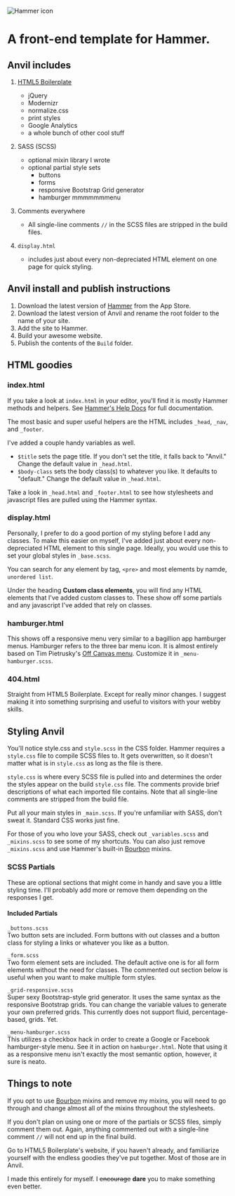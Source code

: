 ![Hammer icon](http://anvil.michaelarestad.com/img/anvil.svg "Clang!")

# A front-end template for Hammer.

## Anvil includes

1. [HTML5 Boilerplate](http://html5boilerplate.com)
   * jQuery
   * Modernizr
   * normalize.css
   * print styles
   * Google Analytics
   * a whole bunch of other cool stuff

2. SASS (SCSS)
   * optional mixin library I wrote
   * optional partial style sets
     * buttons
     * forms
     * responsive Bootstrap Grid generator
     * hamburger mmmmmmmenu

3. Comments everywhere
   * All single-line comments `//` in the SCSS files are stripped in the build files.

4. `display.html`
   * includes just about every non-depreciated HTML element on one page for quick styling.

## Anvil install and publish instructions

1. Download the latest version of [Hammer](http://hammerformac.com/) from the App Store.
2. Download the latest version of Anvil and rename the root folder to the name of your site.
3. Add the site to Hammer.
4. Build your awesome website.
5. Publish the contents of the `Build` folder.

## HTML goodies

### index.html

If you take a look at `index.html` in your editor, you'll find it is mostly Hammer methods and helpers. See [Hammer's Help Docs](http://help.hammerformac.com/) for full documentation.

The most basic and super useful helpers are the HTML includes `_head`, `_nav`, and `_footer`.

I've added a couple handy variables as well. 

* `$title` sets the page title. If you don't set the title, it falls back to "Anvil." Change the default value in `_head.html`.
* `$body-class` sets the body class(s) to whatever you like. It defaults to "default." Change the default value in `_head.html`.

Take a look in `_head.html` and `_footer.html` to see how stylesheets and javascript files are pulled using the Hammer syntax.

### display.html

Personally, I prefer to do a good portion of my styling before I add any classes. To make this easier on myself, I've added just about every non-depreciated HTML element to this single page. Ideally, you would use this to set your global styles in `_base.scss`.

You can search for any element by tag, `<pre>` and most elements by namde, `unordered list`.

Under the heading **Custom class elements**, you will find any HTML elements that I've added custom classes to. These show off some partials and any javascript I've added that rely on classes.

### hamburger.html

This shows off a responsive menu very similar to a bagillion app hamburger menus. Hamburger refers to the three bar menu icon. It is almost entirely based on Tim Pietrusky's [Off Canvas menu](http://codepen.io/TimPietrusky/pen/CLIsl). Customize it in `_menu-hamburger.scss`.

### 404.html

Straight from HTML5 Boilerplate. Except for really minor changes. I suggest making it into something surprising and useful to visitors with your webby skills.

## Styling Anvil

You'll notice style.css and `style.scss` in the CSS folder. Hammer requires a `style.css` file to compile SCSS files to. It gets overwritten, so it doesn't matter what is in `style.css` as long as the file is there.

`style.css` is where every SCSS file is pulled into and determines the order the styles appear on the build `style.css` file. The comments provide brief descriptions of what each imported file contains. Note that all single-line comments are stripped from the build file.

Put all your main styles in `_main.scss`. If you're unfamiliar with SASS, don't sweat it. Standard CSS works just fine.

For those of you who love your SASS, check out `_variables.scss` and `_mixins.scss` to see some of my shortcuts. You can also just remove `_mixins.scss` and use Hammer's built-in [Bourbon](http://bourbon.io/) mixins.

### SCSS Partials

These are optional sections that might come in handy and save you a little styling time. I'll probably add more or remove them depending on the responses I get.

#### Included Partials
`_buttons.scss`  
Two button sets are included. Form buttons with out classes and a button class for styling a links or whatever you like as a button.

`_form.scss`  
Two form element sets are included. The default active one is for all form elements without the need for classes. The commented out section below is useful when you want to make multiple form styles.

`_grid-responsive.scss`  
Super sexy Bootstrap-style grid generator. It uses the same syntax as the responsive Bootstrap grids. You can change the variable values to generate your own preferred grids. This currently does not support fluid, percentage-based, grids. Yet.

`_menu-hamburger.scss`  
This utilizes a checkbox hack in order to create a Google or Facebook hamburger-style menu. See it in action on `hamburger.html`. Note that using it as a responsive menu isn't exactly the most semantic option, however, it sure is neato.

## Things to note
If you opt to use [Bourbon](http://bourbon.io/) mixins and remove my mixins, you will need to go through and change almost all of the mixins throughout the stylesheets.

If you don't plan on using one or more of the partials or SCSS files, simply comment them out. Again, anything commented out with a single-line comment `//` will not end up in the final build.

Go to HTML5 Boilerplate's website, if you haven't already, and familiarize yourself with the endless goodies they've put together. Most of those are in Anvil.

I made this entirely for myself. I <del>encourage</del> **dare** you to make something even better.